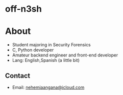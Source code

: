 # off-n3sh
# About
- Student majoring in Security Forensics
- C, Python developer
- Amateur backend engineer and front-end developer
- Lang: English,Spanish (a little bit)
## Contact
- Email: nehemiaangana@icloud.com
